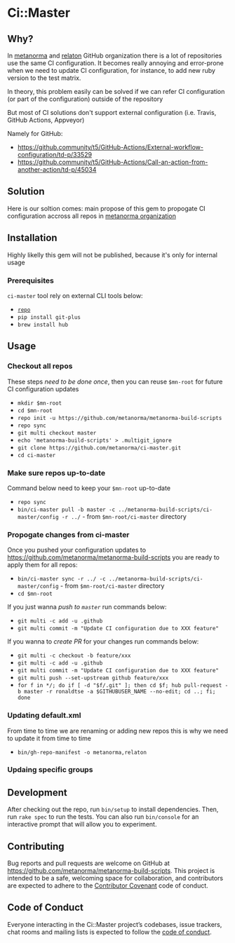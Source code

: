 # Ci::Master

## Why?

In [metanorma](http://github.com/metanorma) and [relaton](http://github.com/relaton) GitHub organization there is a lot of repositories use the same CI configuration. It becomes really annoying and error-prone when we need to update CI configuration, for instance, to add new ruby version to the test matrix.

In theory, this problem easily can be solved if we can refer CI configuration (or part of the configuration) outside of the repository

But most of CI solutions don't support external configuration (i.e. Travis, GitHub Actions, Appveyor)

Namely for GitHub:
 - https://github.community/t5/GitHub-Actions/External-workflow-configuration/td-p/33529
 - https://github.community/t5/GitHub-Actions/Call-an-action-from-another-action/td-p/45034

## Solution

Here is our soltion comes: main propose of this gem to propogate CI configuration accross all repos in [metanorma organization](https://github.com/metanorma)

## Installation

Highly likelly this gem will not be published, because it's only for internal usage

### Prerequisites

`ci-master` tool rely on external CLI tools below:

- [`repo`](https://source.android.com/setup/build/downloading#installing-repo)
- `pip install git-plus`
- `brew install hub`

## Usage

### Checkout all repos

These steps _need to be done once_, then you can reuse `$mn-root` for future CI configuration updates

- `mkdir $mn-root`
- `cd $mn-root`
- `repo init -u https://github.com/metanorma/metanorma-build-scripts`
- `repo sync`
- `git multi checkout master`
- `echo 'metanorma-build-scripts' > .multigit_ignore`
- `git clone https://github.com/metanorma/ci-master.git`
- `cd ci-master`

### Make sure repos up-to-date

Command below need to keep your `$mn-root` up-to-date

- `repo sync`
- `bin/ci-master pull -b master -c ../metanorma-build-scripts/ci-master/config -r ../` - from `$mn-root/ci-master` directory

### Propogate changes from ci-master

Once you pushed your configuration updates to https://github.com/metanorma/metanorma-build-scripts you are ready to apply them for all repos:

- `bin/ci-master sync -r ../ -c ../metanorma-build-scripts/ci-master/config` - from `$mn-root/ci-master` directory
- `cd $mn-root`

If you just wanna _push to `master`_ run commands below:

- `git multi -c add -u .github`
- `git multi commit -m "Update CI configuration due to XXX feature"`

If you wanna to _create PR_ for your changes run commands below:

- `git multi -c checkout -b feature/xxx`
- `git multi -c add -u .github`
- `git multi commit -m "Update CI configuration due to XXX feature"`
- `git multi push --set-upstream github feature/xxx`
- `for f in */; do if [ -d "$f/.git" ]; then cd $f; hub pull-request -b master -r ronaldtse -a $GITHUBUSER_NAME --no-edit; cd ..; fi; done`

### Updating default.xml

From time to time we are renaming or adding new repos this is why we need to update it from time to time

 - `bin/gh-repo-manifest -o metanorma,relaton`
 
### Updaing specific groups

## Development

After checking out the repo, run `bin/setup` to install dependencies. Then, run `rake spec` to run the tests. You can also run `bin/console` for an interactive prompt that will allow you to experiment.

## Contributing

Bug reports and pull requests are welcome on GitHub at https://github.com/metanorma/metanorma-build-scripts. This project is intended to be a safe, welcoming space for collaboration, and contributors are expected to adhere to the [Contributor Covenant](http://contributor-covenant.org) code of conduct.

## Code of Conduct

Everyone interacting in the Ci::Master project’s codebases, issue trackers, chat rooms and mailing lists is expected to follow the [code of conduct](https://github.com/metanorma/metanorma-build-scripts/blob/master/ci-master/CODE_OF_CONDUCT.md).
